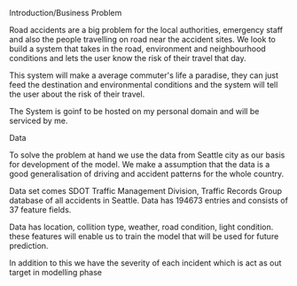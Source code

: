 Introduction/Business Problem

Road accidents are a big problem for the local authorities, emergency staff and also the people travelling on road near the accident sites.
We look to build a system that takes in the road, environment and neighbourhood conditions and lets the user know the risk of their travel that day.

This system will make a average commuter's life a paradise, they can just feed the destination and environmental conditions and the system will tell the user about the risk of their travel.

The System is goinf to be hosted on my personal domain and will be serviced by me.



Data

To solve the problem at hand we use the data from Seattle city as our basis for development of the model. We make a assumption that the data is a good generalisation of driving and accident patterns for the whole country. 

Data set comes SDOT Traffic Management Division, Traffic Records Group database of all accidents in Seattle. Data has 194673 entries and consists of 37 feature fields. 

Data has location, collition type, weather, road condition, light condition. these features will enable us to train the model that will be used for future prediction. 

In addition to this we have the severity of each incident which is act as out target in modelling phase
